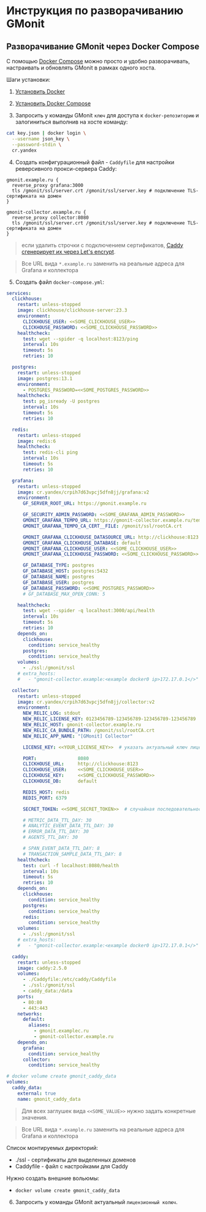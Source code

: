 # Инструкция по разворачиванию GMonit

## Разворачивание GMonit через Docker Compose
С помощью [Docker Compose](https://docs.docker.com/compose/) можно просто и удобно разворачивать, настраивать и обновлять GMonit в рамках одного хоста.

Шаги установки:

1. [Установить Docker](https://docs.docker.com/engine/install/)

2. [Установить Docker Compose](https://docs.docker.com/compose/install/)

3. Запросить у команды GMonit `ключ` для доступа к `docker-репозиторию` и залогиниться выполнив на хосте команду:

```bash
cat key.json | docker login \
  --username json_key \
  --password-stdin \
  cr.yandex
```

4. Создать конфигурационный файл - `Caddyfile` для настройки реверсивного прокси-сервера Caddy:

```
gmonit.example.ru {
  reverse_proxy grafana:3000
  tls /gmonit/ssl/server.crt /gmonit/ssl/server.key # подключение TLS-сертификата на домен
}

gmonit-collector.example.ru {
  reverse_proxy collector:8080
  tls /gmonit/ssl/server.crt /gmonit/ssl/server.key # подключение TLS-сертификата на домен
}
```

> если удалить строчки с подключением сертификатов, [Caddy сгенерирует их через Let's encrypt](https://caddyserver.com/docs/automatic-https).

>Все URL вида `*.example.ru` заменить на реальные адреса для Grafana и коллектора

5. Создать файл `docker-compose.yml`:

```yaml
services:
  clickhouse:
    restart: unless-stopped
    image: clickhouse/clickhouse-server:23.3
    environment:
      CLICKHOUSE_USER: <<SOME_CLICKHOUSE_USER>>
      CLICKHOUSE_PASSWORD: <<SOME_CLICKHOUSE_PASSWORD>>
    healthcheck:
      test: wget --spider -q localhost:8123/ping
      interval: 10s
      timeout: 5s
      retries: 10

  postgres:
    restart: unless-stopped
    image: postgres:13.1
    environment:
      - POSTGRES_PASSWORD=<<SOME_POSTGRES_PASSWORD>>
    healthcheck:
      test: pg_isready -U postgres
      interval: 10s
      timeout: 5s
      retries: 10

  redis:
    restart: unless-stopped
    image: redis:6
    healthcheck:
      test: redis-cli ping
      interval: 10s
      timeout: 5s
      retries: 10

  grafana:
    restart: unless-stopped
    image: cr.yandex/crpih7d63vpcj5dfn8jj/grafana:v2
    environment:
      GF_SERVER_ROOT_URL: https://gmonit.example.ru

      GF_SECURITY_ADMIN_PASSWORD: <<SOME_GRAFANA_ADMIN_PASSWORD>>
      GMONIT_GRAFANA_TEMPO_URL: https://gmonit-collector.example.ru/tempo
      GMONIT_GRAFANA_TEMPO_CA_CERT__FILE: /gmonit/ssl/rootCA.crt

      GMONIT_GRAFANA_CLICKHOUSE_DATASOURCE_URL: http://clickhouse:8123
      GMONIT_GRAFANA_CLICKHOUSE_DATABASE: default
      GMONIT_GRAFANA_CLICKHOUSE_USER: <<SOME_CLICKHOUSE_USER>>
      GMONIT_GRAFANA_CLICKHOUSE_PASSWORD: <<SOME_CLICKHOUSE_PASSWORD>>

      GF_DATABASE_TYPE: postgres
      GF_DATABASE_HOST: postgres:5432
      GF_DATABASE_NAME: postgres
      GF_DATABASE_USER: postgres
      GF_DATABASE_PASSWORD: <<SOME_POSTGRES_PASSWORD>>
      # GF_DATABASE_MAX_OPEN_CONN: 5

    healthcheck:
      test: wget --spider -q localhost:3000/api/health
      interval: 10s
      timeout: 5s
      retries: 10
    depends_on:
      clickhouse:
        condition: service_healthy
      postgres:
        condition: service_healthy
    volumes:
      - ./ssl:/gmonit/ssl
    # extra_hosts:
    #   - "gmonit-collector.example:<example docker0 ip>172.17.0.1</>"

  collector:
    restart: unless-stopped
    image: cr.yandex/crpih7d63vpcj5dfn8jj/collector:v2
    environment:
      NEW_RELIC_LOG: stdout
      NEW_RELIC_LICENSE_KEY: 0123456789-123456789-123456789-123456789
      NEW_RELIC_HOST: gmonit-collector.example.ru
      NEW_RELIC_CA_BUNDLE_PATH: /gmonit/ssl/rootCA.crt
      NEW_RELIC_APP_NAME: "[GMonit] Collector"

      LICENSE_KEY: <<YOUR_LICENSE_KEY>>  # указать актуальный ключ лицензии GMonit

      PORT:               8080
      CLICKHOUSE_URL:     http://clickhouse:8123
      CLICKHOUSE_USER:    <<SOME_CLICKHOUSE_USER>>
      CLICKHOUSE_KEY:     <<SOME_CLICKHOUSE_PASSWORD>>
      CLICKHOUSE_DB:      default

      REDIS_HOST: redis
      REDIS_PORT: 6379

      SECRET_TOKEN: <<SOME_SECRET_TOKEN>>  # случайная последовательность из 128 символов (цифры и латинские буквы)

      # METRIC_DATA_TTL_DAY: 30
      # ANALYTIC_EVENT_DATA_TTL_DAY: 30
      # ERROR_DATA_TTL_DAY: 30
      # AGENTS_TTL_DAY: 30

      # SPAN_EVENT_DATA_TTL_DAY: 8
      # TRANSACTION_SAMPLE_DATA_TTL_DAY: 8
    healthcheck:
      test: curl -f localhost:8080/health
      interval: 10s
      timeout: 5s
      retries: 10
    depends_on:
      clickhouse:
        condition: service_healthy
      postgres:
        condition: service_healthy
      redis:
        condition: service_healthy
    volumes:
      - ./ssl:/gmonit/ssl
    # extra_hosts:
    #   - "gmonit-collector.example:<example docker0 ip>172.17.0.1</>"

  caddy:
    restart: unless-stopped
    image: caddy:2.5.0
    volumes:
      - ./Caddyfile:/etc/caddy/Caddyfile
      - ./ssl:/gmonit/ssl
      - caddy_data:/data
    ports:
      - 80:80
      - 443:443
    networks:
      default:
        aliases:
          - gmonit.exampleс.ru
          - gmonit-collector.example.ru
    depends_on:
      grafana:
        condition: service_healthy
      collector:
        condition: service_healthy

# docker volume create gmonit_caddy_data
volumes:
  caddy_data:
    external: true
    name: gmonit_caddy_data
```

>Для всех заглушек вида `<<SOME_VALUE>>` нужно задать конкретные значения.

>Все URL вида `*.example.ru` заменить на реальные адреса для Grafana и коллектора

Список монтируемых директорий:

- ./ssl - сертификаты для выделенных доменов
- Caddyfile - файл с настройками для Caddy

Нужно создать внешние вольюмы:

- `docker volume create gmonit_caddy_data`

6. Запросить у команды GMonit актуальный `лицензионный колюч`.
